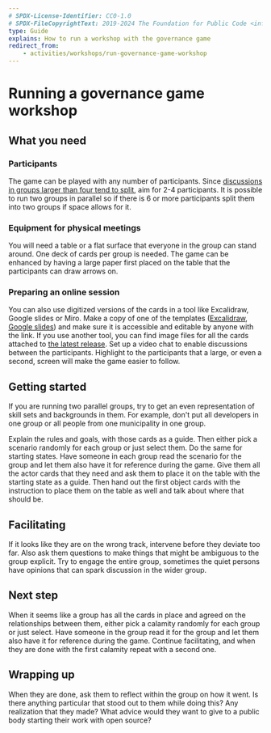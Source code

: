 ```yaml
---
# SPDX-License-Identifier: CC0-1.0
# SPDX-FileCopyrightText: 2019-2024 The Foundation for Public Code <info@publiccode.net>
type: Guide
explains: How to run a workshop with the governance game
redirect_from:
    - activities/workshops/run-governance-game-workshop
---
```


# Running a governance game workshop

## What you need

### Participants

The game can be played with any number of participants.
Since [discussions in groups larger than four tend to split](https://doi.org/10.1016/j.evolhumbehav.2016.05.005), aim for 2-4 participants.
It is possible to run two groups in parallel so if there is 6 or more participants split them into two groups if space allows for it.

### Equipment for physical meetings

You will need a table or a flat surface that everyone in the group can stand around.
One deck of cards per group is needed.
The game can be enhanced by having a large paper first placed on the table that the participants can draw arrows on.

### Preparing an online session

You can also use digitized versions of the cards in a tool like Excalidraw, Google slides or Miro.
Make a copy of one of the templates ([Excalidraw](https://link.excalidraw.com/readonly/3tTXUKAX0t4sFqlaFcfq), [Google slides](https://docs.google.com/presentation/d/1irBjBKMPNsNkGTFNjk4thYizDYrqYfgBJZTdj1hw19c/edit?usp=sharing)) and make sure it is accessible and editable by anyone with the link.
If you use another tool, you can find image files for all the cards attached to [the latest release](https://github.com/publiccodenet/governance-game/releases/latest).
Set up a video chat to enable discussions between the participants.
Highlight to the participants that a large, or even a second, screen will make the game easier to follow.

## Getting started

If you are running two parallel groups, try to get an even representation of skill sets and backgrounds in them.
For example, don't put all developers in one group or all people from one municipality in one group.

Explain the rules and goals, with those cards as a guide.
Then either pick a scenario randomly for each group or just select them.
Do the same for starting states.
Have someone in each group read the scenario for the group and let them also have it for reference during the game.
Give them all the actor cards that they need and ask them to place it on the table with the starting state as a guide.
Then hand out the first object cards with the instruction to place them on the table as well and talk about where that should be.

## Facilitating

If it looks like they are on the wrong track, intervene before they deviate too far.
Also ask them questions to make things that might be ambiguous to the group explicit.
Try to engage the entire group, sometimes the quiet persons have opinions that can spark discussion in the wider group.

## Next step

When it seems like a group has all the cards in place and agreed on the relationships between them, either pick a calamity randomly for each group or just select.
Have someone in the group read it for the group and let them also have it for reference during the game.
Continue facilitating, and when they are done with the first calamity repeat with a second one.

## Wrapping up

When they are done, ask them to reflect within the group on how it went.
Is there anything particular that stood out to them while doing this? Any realization that they made?
What advice would they want to give to a public body starting their work with open source?
